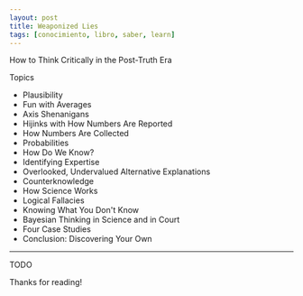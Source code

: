 ```yaml
---
layout: post
title: Weaponized Lies
tags: [conocimiento, libro, saber, learn]
---
```


<!--Resumen-->

How to Think Critically in the Post-Truth Era

Topics 

- Plausibility
- Fun with Averages
- Axis Shenanigans
- Hijinks with How Numbers Are Reported
- How Numbers Are Collected
- Probabilities
- How Do We Know?
- Identifying Expertise
- Overlooked, Undervalued Alternative Explanations
- Counterknowledge
- How Science Works
- Logical Fallacies
- Knowing What You Don't Know
- Bayesian Thinking in Science and in Court
- Four Case Studies
- Conclusion: Discovering Your Own

---

<!--more-->
TODO
  
Thanks for reading!